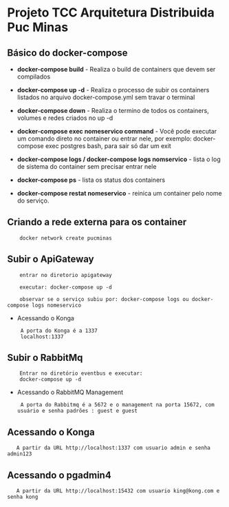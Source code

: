 # Projeto TCC Arquitetura Distribuida Puc Minas

 ## Básico do docker-compose

 - **docker-compose build** - Realiza o build de containers que devem ser compilados
 - **docker-compose up -d** - Realiza o processo de subir os containers listados no arquivo docker-compose.yml sem travar o terminal
 - **docker-compose down** - Realiza o termino de todos os containers, volumes e redes criados no up -d
 - **docker-compose exec nomeservico command** - Você pode executar um comando direto no container ou entrar nele, por exemplo: docker-compose exec postgres bash, para sair só dar um exit
 - **docker-compose logs / docker-compose logs nomservico** - lista o log de sistema do container sem precisar entrar nele 
  - **docker-compose ps** - lista os status dos containers

  - **docker-compose restat nomeservico** - reinica um container pelo nome do serviço. 

 ## Criando a rede externa para os container

        docker network create pucminas


 ##  Subir o ApiGateway

        entrar no diretorio apigateway

        executar: docker-compose up -d

        observar se o serviço subiu por: docker-compose logs ou docker-compose logs nomeservico

 - Acessando o Konga

        A porta do Konga é a 1337
        localhost:1337 
 ## Subir o RabbitMq

        Entrar no diretório eventbus e executar:
        docker-compose up -d

 - Acessando o RabbitMQ Management

        A porta do Rabbitmq é a 5672 e o management na porta 15672, com usuário e senha padrões : guest e guest


 ## Acessando o Konga

       A partir da URL http://localhost:1337 com usuario admin e senha admin123

## Acessando o pgadmin4

       A partir da URL http://localhost:15432 com usuario king@kong.com e senha kong

